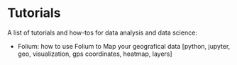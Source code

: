 # Tutorials
A list of tutorials and how-tos for data analysis and data science:


* Folium: how to use Folium to Map your geografical data [python, jupyter, geo, visualization, gps coordinates, heatmap, layers]
